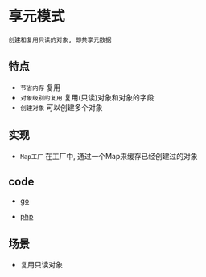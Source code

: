 # 享元模式

    创建和复用只读的对象, 即共享元数据

## 特点

- `节省内存` 复用
- `对象级别的复用` 复用(只读)对象和对象的字段
- `创建对象` 可以创建多个对象

## 实现

- `Map工厂` 在工厂中, 通过一个Map来缓存已经创建过的对象

## code

- [go](../script/go/dp/flyweight.go)

- [php](src/php_design_patterns/flyweight/flyweight.php)

## 场景

- 复用只读对象